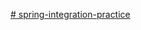 [# spring-integration-practice](https://docs.spring.io/spring-integration/docs/current/reference/html/samples.html#samples-cafe)
